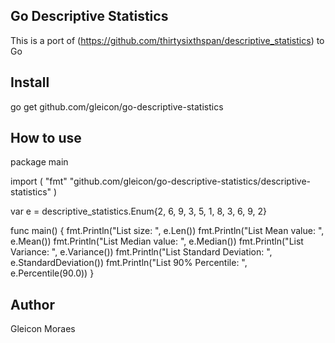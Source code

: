 ## Go Descriptive Statistics

This is a port of (https://github.com/thirtysixthspan/descriptive_statistics) to Go

## Install

go get github.com/gleicon/go-descriptive-statistics
   

## How to use

package main

import (
	"fmt"
	"github.com/gleicon/go-descriptive-statistics/descriptive-statistics"
)

var e = descriptive_statistics.Enum{2, 6, 9, 3, 5, 1, 8, 3, 6, 9, 2}

func main() {
	fmt.Println("List size: ", e.Len())
	fmt.Println("List Mean value: ", e.Mean())
	fmt.Println("List Median value: ", e.Median())
	fmt.Println("List Variance: ", e.Variance())
	fmt.Println("List Standard Deviation: ", e.StandardDeviation())
	fmt.Println("List 90% Percentile: ", e.Percentile(90.0))
}


## Author

Gleicon Moraes 
